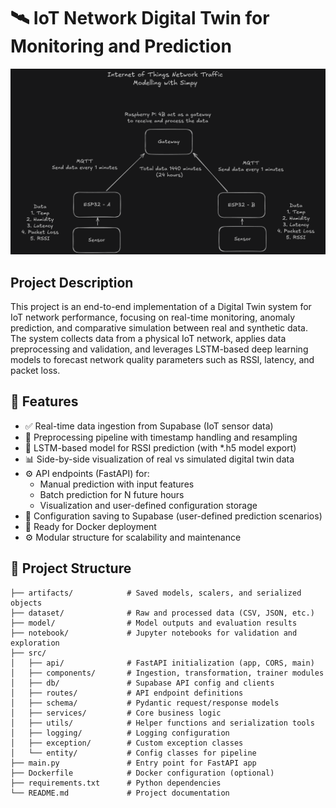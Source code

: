 # 🛰️ IoT Network Digital Twin for Monitoring and Prediction
![alt text](image.png)
## Project Description
This project is an end-to-end implementation of a Digital Twin system for IoT network performance, focusing on real-time monitoring, anomaly prediction, and comparative simulation between real and synthetic data. The system collects data from a physical IoT network, applies data preprocessing and validation, and leverages LSTM-based deep learning models to forecast network quality parameters such as RSSI, latency, and packet loss.

## 🔧 Features
- ✅ Real-time data ingestion from Supabase (IoT sensor data)
- 🔁 Preprocessing pipeline with timestamp handling and resampling
- 🧠 LSTM-based model for RSSI prediction (with *.h5 model export)
- 📊 Side-by-side visualization of real vs simulated digital twin data
- ⚙️ API endpoints (FastAPI) for:
    - Manual prediction with input features
    - Batch prediction for N future hours
    - Visualization and user-defined configuration storage
- 💾 Configuration saving to Supabase (user-defined prediction scenarios)
- 🐳 Ready for Docker deployment
- ⚙️ Modular structure for scalability and maintenance

## 📁 Project Structure
```
├── artifacts/            # Saved models, scalers, and serialized objects  
├── dataset/              # Raw and processed data (CSV, JSON, etc.)  
├── model/                # Model outputs and evaluation results  
├── notebook/             # Jupyter notebooks for validation and exploration  
├── src/  
│   ├── api/              # FastAPI initialization (app, CORS, main)  
│   ├── components/       # Ingestion, transformation, trainer modules  
│   ├── db/               # Supabase API config and clients  
│   ├── routes/           # API endpoint definitions  
│   ├── schema/           # Pydantic request/response models  
│   ├── services/         # Core business logic  
│   ├── utils/            # Helper functions and serialization tools  
│   ├── logging/          # Logging configuration  
│   ├── exception/        # Custom exception classes  
│   └── entity/           # Config classes for pipeline  
├── main.py               # Entry point for FastAPI app  
├── Dockerfile            # Docker configuration (optional)  
├── requirements.txt      # Python dependencies  
└── README.md             # Project documentation
```